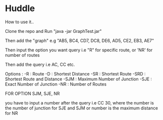Huddle
======
How to use it..

Clone the repo and
Run "java -jar GraphTest.jar"

Then add the "graph"
e.g "AB5, BC4, CD7, DC8, DE6, AD5, CE2, EB3, AE7"

Then input the option you want query
i.e "R" for specific route, or 'NR' for number of routes

Then add the query
i.e AC, CC etc.

Options :
-R      : Route
-D      : Shortest Distance
-SR     : Shortest Route
-SRD    : Shortest Route and Distance
-SJM    : Maximum Number of Junction
-SJE    : Exact Number of Junction
-NR     : Number of Routes


FOR OPTION SJM, SJE, NR

you have to input a number after the query
i.e CC 30,
where the number is the number of junction for SJE and SJM
or
number is the maximum distance for NR
